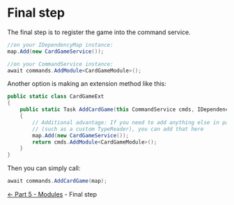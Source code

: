 ﻿Final step
==========

The final step is to register the game into the command service.
```cs
//on your IDependencyMap instance:
map.Add(new CardGameService());

//on your CommandService instance:
await commands.AddModule<CardGameModule>();
```

Another option is making an extension method like this:
```cs
public static class CardGameExt
{
    public static Task AddCardGame(this CommandService cmds, IDependencyMap map)
    {
        // Additional advantage: If you need to add anything else in particular
        // (such as a custom TypeReader), you can add that here
        map.Add(new CardGameService());
        return cmds.AddModule<CardGameModule>();
    }
}
```

Then you can simply call:
```cs
await commands.AddCardGame(map);
```

[<- Part 5 - Modules](5-Modules.md) - Final step
